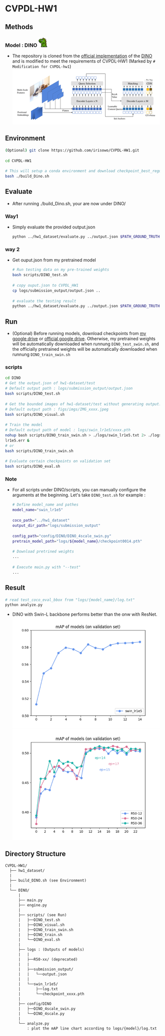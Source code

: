 # CVPDL-HW1
## Methods
### Model : DINO <img src="DINO/figs/dinosaur.png" width="30">

* The repository is cloned from the [official implementation](https://github.com/IDEA-Research/DINO) of the [DINO](https://arxiv.org/abs/2203.03605) and is modified to meet the requirements of CVPDL-HW1 (Marked by `# Modification for CVPDL-hw1`)
![method](DINO/figs/framework.png "model arch")

## Environment
```sh
(Optional) git clone https://github.com/irisowo/CVPDL-HW1.git

cd CVPDL-HW1

# This will setup a conda environment and download checkpoint_best_regular.pth
bash ./build_Dino.sh
```
## Evaluate
* After running ./build_Dino.sh, your are now under DINO/
### Way1
* Simply evaluate the provided output.json
  ```sh
  python ../hw1_dataset/evaluate.py ../output.json $PATH_GROUND_TRUTH
  ```
### way 2
* Get ouput.json from my pretrained model
  ```sh
  # Run testing data on my pre-trained weights
  bash scripts/DINO_test.sh
  
  # copy ouput.json to CVPDL_HW1
  cp logs/submission_output/output.json ..
  
  # evaluate the testing result
  python ../hw1_dataset/evaluate.py ../output.json $PATH_GROUND_TRUTH
  ```

## Run
* (Optional) Before running models, download checkpoints from [my google drive](https://drive.google.com/drive/folders/1PpPq0CuQjQeFZGVJ8KKrnnZVqShFdjK7?usp=sharing) or [official google drive](https://drive.google.com/drive/folders/1qD5m1NmK0kjE5hh-G17XUX751WsEG-h_). Otherwise, my pretrained weights will be automatically downloaded when runnung  `DINO_test_swin.sh`, and the officially pretrained weights will be automatically downloaded when runnung  `DINO_train_swin.sh`
### scripts
  ```sh
  cd DINO
  # Get the output.json of hw1-dataset/test
  # Default output path : logs/submission_output/output.json
  bash scripts/DINO_test.sh

  # Get the bounded images of hw1-dataset/test without generating output.json
  # Default output path : figs/imgs/IMG_xxxx.jpeg
  bash scripts/DINO_visual.sh

  # Train the model
  # Default output path of model : logs/swin_lr1e5/xxxx.pth
  nohup bash scripts/DINO_train_swin.sh > ./logs/swin_lr1e5.txt 2> ./logs/swin_
  lr1e5.err &
  # or
  bash scripts/DINO_train_swin.sh

  # Evaluate certain checkpoints on validation set
  bash scripts/DINO_eval.sh
  ```

### Note
* For all scripts under DINO/scripts, you can manually configure the arguments at the beginning. Let's take `DINO_test.sh` for example :  
    ```sh
    # Define model_name and pathes
    model_name="swin_lr1e5"

    coco_path="../hw1_dataset"
    output_dir_path="logs/submission_output"

    config_path="config/DINO/DINO_4scale_swin.py"
    pretrain_model_path="logs/${model_name}/checkpoint0014.pth"

    # Download pretrined weights
    ...

    # Execute main.py with "--test"
    ...
    ```
## Result
```sh
# read test_coco_eval_bbox from "logs/{model_name}/log.txt"
python analyze.py
```
* DINO with Swin-L backbone performs better than the onw with ResNet.
![mAP](DINO/figs/model_swin.png)
![mAP](DINO/figs/models.png)

## Directory Structure
```
CVPDL-HW1/
  ├── hw1_dataset/
  |
  ├── build_DINO.sh (see Environment)
  |
  └── DINO/
      |
      ├── main.py
      ├── engine.py
      |
      ├── scripts/ (see Run)
      |   ├──DINO_test.sh
      |   ├──DINO_visual.sh
      |   ├──DINO_train_swin.sh
      |   ├──DINO_train.sh
      |   └──DINO_eval.sh
      |
      ├── logs : (Outputs of models)
      |   |   
      |   ├──R50-xx/ (deprecated)
      |   |
      |   ├──submission_output/
      |   |   └──output.json
      |   |
      |   └──swin_lr1e5/
      |       ├──log.txt
      |       └──checkpoint_xxxx.pth
      |
      ├── config/DINO
      |   ├──DINO_4scale_swin.py
      |   └──DINO_4scale.py
      |
      └── analyze.py
          : plot the mAP line chart according to logs/{model}/log.txt
```
